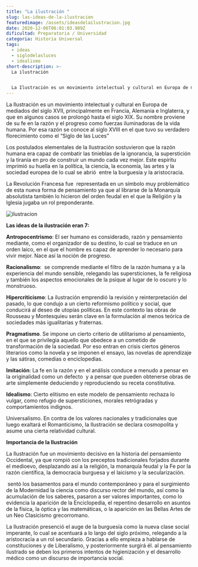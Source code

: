 ```yaml
---
title: "La ilustración "
slug: las-ideas-de-la-ilustracion
featuredimage: /assets/ideasdelailustracion.jpg
date: 2020-12-06T06:01:03.989Z
dificultad: Preparatoria / Universidad
categoria: Historia Universal
tags:
  - ideas
  - siglodelasluces
  - idealismo
short-description: >-
  La ilustración 


  La Ilustración es un movimiento intelectual y cultural en Europa de mediados del siglo XVII, principalmente en Francia, Alemania e Inglaterra
---
```

La Ilustración es un movimiento intelectual y cultural en Europa de mediados del siglo XVII, principalmente en Francia, Alemania e Inglaterra, y que en algunos casos se prolongó hasta el siglo XIX. Su nombre proviene de su fe en la razón y el progreso como fuerzas iluminadoras de la vida humana. Por esa razón se conoce al siglo XVIII en el que tuvo su verdadero florecimiento como el “Siglo de las Luces”

Los postulados elementales de la Ilustración sostuvieron que la razón humana era capaz de combatir las tinieblas de la ignorancia, la superstición y la tiranía en pro de construir un mundo cada vez mejor. Este espíritu imprimió su huella en la política, la ciencia, la economía, las artes y la sociedad europea de lo cual se abrió  entre la burguesía y la aristocracia.

La Revolución Francesa fue  representada en un símbolo muy problemático de esta nueva forma de pensamiento ya que al librarse de la Monarquía absolutista también lo hicieron del orden feudal en el que la Religión y la Iglesia jugaba un rol preponderante.

![ilustracion ](/assets/ilustracion.jpg "ilustracion ")

**Las ideas de la ilustración eran 7:**

**Antropocentrismo**: El ser humano es considerado, razón y pensamiento mediante, como el organizador de su destino, lo cual se traduce en un orden laico, en el que el hombre es capaz de aprender lo necesario para vivir mejor. Nace así la noción de progreso.

**Racionalismo**:  se comprende mediante el filtro de la razón humana y a la experiencia del mundo sensible, relegando las supersticiones, la fe religiosa y también los aspectos emocionales de la psique al lugar de lo oscuro y lo monstruoso.

**Hipercriticismo**: La ilustración emprendió la revisión y reinterpretación del pasado, lo que condujo a un cierto reformismo político y social, que conducirá al deseo de utopías políticas. En este contexto las obras de Rousseau y Montesquieu serán clave en la formulación al menos teórica de sociedades más igualitarias y fraternas.

**Pragmatismo**. Se impone un cierto criterio de utilitarismo al pensamiento, en el que se privilegia aquello que obedece a un cometido de transformación de la sociedad. Por eso entran en crisis ciertos géneros literarios como la novela y se imponen el ensayo, las novelas de aprendizaje y las sátiras, comedias o enciclopedias.

**Imitación**: La fe en la razón y en el análisis conduce a menudo a pensar en la originalidad como un defecto  y a pensar que pueden obtenerse obras de arte simplemente deduciendo y reproduciendo su receta constitutiva.

**Idealismo**: Cierto elitismo en este modelo de pensamiento rechaza lo vulgar, como refugio de supersticiones, morales retrógradas y comportamientos indignos.

Universalismo. En contra de los valores nacionales y tradicionales que luego exaltará el Romanticismo, la Ilustración se declara cosmopolita y asume una cierta relatividad cultural.

**Importancia de la Ilustración** 

La Ilustración fue un movimiento decisivo en la historia del pensamiento Occidental, ya que rompió con los preceptos tradicionales forjados durante el medioevo, desplazando así a la religión, la monarquía feudal y la Fe por la razón científica, la democracia burguesa y el laicismo y la secularización. 

 sentó los basamentos para el mundo contemporáneo y para el surgimiento de la Modernidad la ciencia como discurso rector del mundo, así como la acumulación de los saberes, pasaron a ser valores importantes, como lo evidencia la aparición de la Enciclopedia, el repentino desarrollo en asuntos de la física, la óptica y las matemáticas, o la aparición en las Bellas Artes de un Neo Clasicismo grecorromano.

La Ilustración presenció el auge de la burguesía como la nueva clase social imperante, lo cual se acentuará a lo largo del siglo próximo, relegando a la aristocracia a un rol secundario. Gracias a ello empieza a hablarse de constituciones y de Liberalismo, y posteriormente surgirá él. al pensamiento ilustrado se deben los primeros intentos de higienización y el desarrollo médico como un discurso de importancia social.